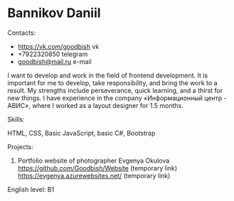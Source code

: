 # Bannikov Daniil

Contacts:
 - https://vk.com/goodbish vk
 - +7922320850 telegram
 - goodbish@mail.ru e-mail

I want to develop and work in the field of frontend development.
It is important for me to develop, take responsibility, and bring the work to a result.
My strengths include perseverance, quick learning, and a thirst for new things.
I have experience in the company «Информационный центр - АВИС», where I worked as a layout designer for 1.5 months.

Skills:

HTML, CSS, Basic JavaScript, basic C#, Bootstrap

Projects: 
1. Portfolio website of photographer Evgenya Okulova
https://github.com/Goodbish/Website (temporary link)
https://evgenya.azurewebsites.net/ (temporary link)

English level: B1  
